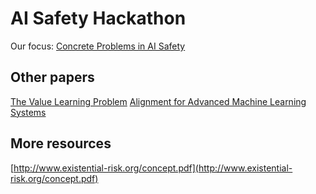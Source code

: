 # AI Safety Hackathon

Our focus:
[Concrete Problems in AI Safety](https://arxiv.org/pdf/1606.06565.pdf)

## Other papers
[The Value Learning Problem](https://intelligence.org/files/ValueLearningProblem.pdf)
[Alignment for Advanced Machine Learning Systems](https://intelligence.org/files/AlignmentMachineLearning.pdf)

## More resources
[http://www.existential-risk.org/concept.pdf](http://www.existential-risk.org/concept.pdf)
